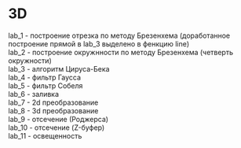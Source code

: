 # 3D
lab_1 - построение отрезка по методу Брезенхема (доработанное построение прямой в lab_3 выделено в фенкцию line) </br>
lab_2 - построение окружнности по методу Брезенхема (четверть окружности) </br>
lab_3 - алгоритм Цируса-Бека </br>
lab_4 - фильтр Гаусса  </br>
lab_5 - фильтр Собеля </br>
lab_6 - заливка </br>
lab_7 - 2d преобразование </br>
lab_8 - 3d преобразование </br>
lab_9 - отсечение (Роджерса) </br>
lab_10 - отсечение (Z-буфер) </br>
lab_11 - освещенность
